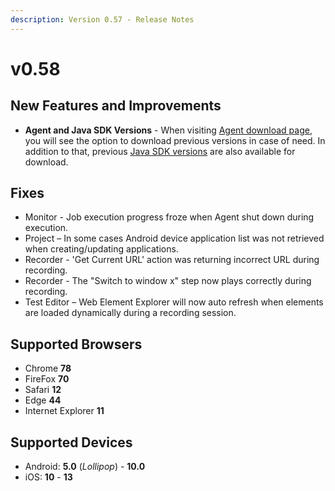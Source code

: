 ```yaml
---
description: Version 0.57 - Release Notes
---
```


# v0.58

## New Features and Improvements

* **Agent and Java SDK Versions** - When visiting [Agent download page](https://app.testproject.io/#/download), you will see the option to download previous versions in case of need. In addition to that, previous [Java SDK versions](https://app.testproject.io/#/integrations/sdk?lang=Java) are also available for download.

## Fixes

* Monitor - Job execution progress froze when Agent shut down during execution.
* Project – In some cases Android device application list was not retrieved when creating/updating applications.
* Recorder - 'Get Current URL' action was returning incorrect URL during recording.
* Recorder - The "Switch to window x" step now plays correctly during recording.
* Test Editor – Web Element Explorer will now auto refresh when elements are loaded dynamically during a recording session.

## Supported Browsers

* Chrome **78**
* FireFox **70**
* Safari **12**
* Edge **44**
* Internet Explorer **11**

## Supported Devices

* Android: **5.0** (*Lollipop*) - **10.0**
* iOS: **10** - **13**